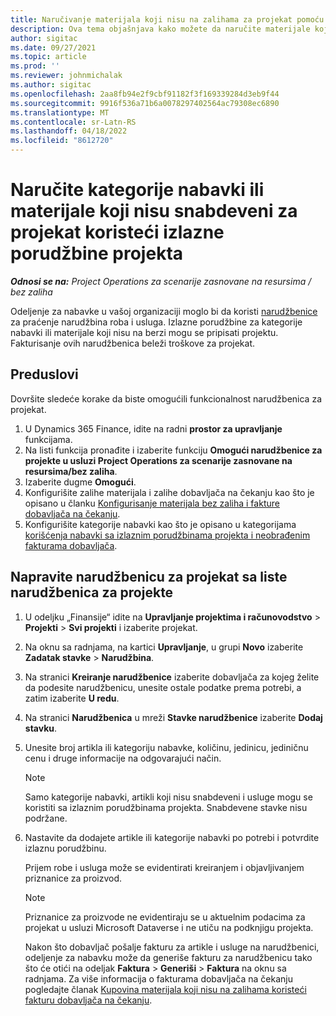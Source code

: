 ```yaml
---
title: Naručivanje materijala koji nisu na zalihama za projekat pomoću narudžbenica projekata
description: Ova tema objašnjava kako možete da naručite materijale koji nisu na zalihama za projekat pomoću narudžbenica projekata.
author: sigitac
ms.date: 09/27/2021
ms.topic: article
ms.prod: ''
ms.reviewer: johnmichalak
ms.author: sigitac
ms.openlocfilehash: 2aa8fb94e2f9cbf91182f3f169339284d3eb9f44
ms.sourcegitcommit: 9916f536a71b6a0078297402564ac79308ec6890
ms.translationtype: MT
ms.contentlocale: sr-Latn-RS
ms.lasthandoff: 04/18/2022
ms.locfileid: "8612720"
---
```

# <a name="order-procurement-categories-or-non-stocked-materials-for-a-project-using-project-purchase-orders"></a>Naručite kategorije nabavki ili materijale koji nisu snabdeveni za projekat koristeći izlazne porudžbine projekta

_**Odnosi se na:** Project Operations za scenarije zasnovane na resursima / bez zaliha_

Odeljenje za nabavke u vašoj organizaciji moglo bi da koristi [narudžbenice](/dynamics365/supply-chain/procurement/purchase-order-overview) za praćenje narudžbina roba i usluga. Izlazne porudžbine za kategorije nabavki ili materijale koji nisu na berzi mogu se pripisati projektu. Fakturisanje ovih narudžbenica beleži troškove za projekat.

## <a name="prerequisites"></a>Preduslovi
Dovršite sledeće korake da biste omogućili funkcionalnost narudžbenica za projekat.

1. U Dynamics 365 Finance, idite na radni **prostor za upravljanje** funkcijama.
2. Na listi funkcija pronađite i izaberite funkciju **Omogući narudžbenice za projekte u usluzi Project Operations za scenarije zasnovane na resursima/bez zaliha**.
3. Izaberite dugme **Omogući**.
4. Konfigurišite zalihe materijala i zalihe dobavljača na čekanju kao što je opisano u članku [Konfigurisanje materijala bez zaliha i fakture dobavljača na čekanju](configure-materials-nonstocked.md).
5. Konfigurišite kategorije nabavki kao što je opisano u kategorijama [korišćenja nabavki sa izlaznim porudžbinama projekta i neobrađenim fakturama dobavljača](configure-procurement-categories.md).

## <a name="create-a-project-purchase-order-from-the-project-purchase-order-list"></a>Napravite narudžbenicu za projekat sa liste narudžbenica za projekte

1. U odeljku „Finansije“ idite na **Upravljanje projektima i računovodstvo** > **Projekti** > **Svi projekti** i izaberite projekat.
2. Na oknu sa radnjama, na kartici **Upravljanje**, u grupi **Novo** izaberite **Zadatak stavke** > **Narudžbina**.
3. Na stranici **Kreiranje narudžbenice** izaberite dobavljača za kojeg želite da podesite narudžbenicu, unesite ostale podatke prema potrebi, a zatim izaberite **U redu**.
4. Na stranici **Narudžbenica** u mreži **Stavke narudžbenice** izaberite **Dodaj stavku**.
5. Unesite broj artikla ili kategoriju nabavke, količinu, jedinicu, jediničnu cenu i druge informacije na odgovarajući način.

    > [!NOTE]
    > Samo kategorije nabavki, artikli koji nisu snabdeveni i usluge mogu se koristiti sa izlaznim porudžbinama projekta. Snabdevene stavke nisu podržane.

6. Nastavite da dodajete artikle ili kategorije nabavki po potrebi i potvrdite izlaznu porudžbinu.

    Prijem robe i usluga može se evidentirati kreiranjem i objavljivanjem priznanice za proizvod.

    > [!NOTE]
    > Priznanice za proizvode ne evidentiraju se u aktuelnim podacima za projekat u usluzi Microsoft Dataverse i ne utiču na podknjigu projekta.

    Nakon što dobavljač pošalje fakturu za artikle i usluge na narudžbenici, odeljenje za nabavku može da generiše fakturu za narudžbenicu tako što će otići na odeljak **Faktura** > **Generiši** > **Faktura** na oknu sa radnjama. Za više informacija o fakturama dobavljača na čekanju pogledajte članak [Kupovina materijala koji nisu na zalihama koristeći fakturu dobavljača na čekanju](pending-vendor-invoices.md).
